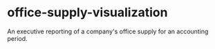 # office-supply-visualization
An executive reporting of a company's office supply for an accounting period. 
